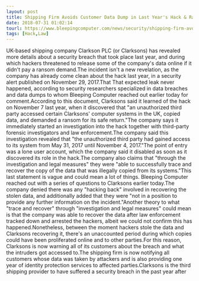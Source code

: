 ```yaml
---
layout: post
title: Shipping Firm Avoids Customer Data Dump in Last Year's Hack & Ransom Incident
date: 2018-07-31 01:02:14
tourl: https://www.bleepingcomputer.com/news/security/shipping-firm-avoids-customer-data-dump-in-last-years-hack-and-ransom-incident/
tags: [Hack,Law]
---
```

UK-based shipping company Clarkson PLC (or Clarksons) has revealed more details about a security breach that took place last year, and during which hackers threatened to release some of the company's data online if it didn't pay a ransom demand.The incident isn't a new revelation, as the company has already come clean about the hack last year, in a security alert published on November 29, 2017.That That expected leak never happened, according to security researchers specialized in data breaches and data dumps to whom Bleeping Computer reached out earlier today for comment.According to this document, Clarksons said it learned of the hack on November 7 last year, when it discovered that "an unauthorized third party accessed certain Clarksons' computer systems in the UK, copied data, and demanded a ransom for its safe return."The company says it immediately started an investigation into the hack together with third-party forensic investigators and law enforcement.The company said this investigation revealed that "the unauthorized third party had gained access to its system from May 31, 2017 until November 4, 2017."The point of entry was a lone user account, which the company said it disabled as soon as it discovered its role in the hack.The company also claims that "through the investigation and legal measures" they were "able to successfully trace and recover the copy of the data that was illegally copied from its systems."This last statement is vague and could mean a lot of things. Bleeping Computer reached out with a series of questions to Clarksons earlier today.The company denied there was any "hacking back" involved in recovering the stolen data, and additionally added that they were "not in a position to provide any further information on the incident."Another theory to what "trace and recover" through "investigation and legal measures" could mean is that the company was able to recover the data after law enforcement tracked down and arrested the hackers, albeit we could not confirm this has happened.Nonetheless, between the moment hackers stole the data and Clarksons recovering it, there's an unaccounted period during which copies could have been proliferated online and to other parties.For this reason, Clarksons is now warning all of its customers about the breach and what the intruders got accessed to.The shipping firm is now notifying all customers whose data was taken by attackers and is also providing one year of identity protection services to affected parties.Clarksons is the third shipping provider to have suffered a security breach in the past year after 